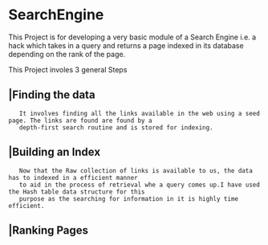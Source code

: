 # SearchEngine

This Project is for developing a very basic module of a Search Engine i.e. a hack which takes in a query and returns a page indexed in 
its database depending on the rank of the page.

This Project involes 3 general Steps
## |Finding the data
       It involves finding all the links available in the web using a seed page. The links are found are found by a 
       depth-first search routine and is stored for indexing.
## |Building an Index
       Now that the Raw collection of links is available to us, the data has to indexed in a efficient manner 
       to aid in the process of retrieval whe a query comes up.I have used the Hash table data structure for this 
       purpose as the searching for information in it is highly time efficient.
       
## |Ranking Pages       
